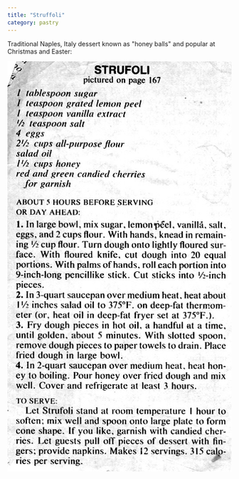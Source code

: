 ```yaml
---
title: "Struffoli"
category: pastry
---
```


Traditional Naples, Italy dessert known as "honey balls" and popular at Christmas and Easter:

![](/images/recipe-struffoli.jpg)

